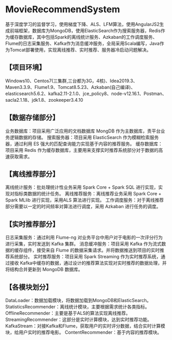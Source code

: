 # MovieRecommendSystem
基于深度学习的监督学习，使用梯度下降、ALS、LFM算法，使用AngularJS2生成前端框架，数据库为MongoDB，使用ElasticSearch作为搜索服务器，Redis作为缓存数据库，其中包括Spark的离线统计服务、Azkaban的工作调度服务、Flume的日志采集服务、Kafka作为消息缓冲服务，全局采用Scala编写，Java作为Tomcat部署使用，实现离线推荐、实时推荐、服务器冷启动问题解决。
## 【项目环境】
Windows10、Centos7(三集群,三台都为3G，4核)、Idea2019.3、Maven3.3.9、Flume1.9、Tomcat8.5.23、Azkaban(自己编译)、elasticsearch5.6.2、kafka2.11-2.1.0、jce_policy8、node-v12.16.1、Postman、sacla2.1.18、jdk1.8、zookeeper3.4.10
## 【数据存储部分】 
业务数据库：项目采用广泛应用的文档数据库 MongDB 作为主数据库，责平台业务逻辑数据的存储。
搜索服务器：项目采用 ElasticSearch 作为模糊检索服务器，通过利用 ES 强大的匹配查询能力实现基于内容的推荐服务。 
缓存数据库：项目采用 Redis 作为缓存数据库，主要用来支撑实时推荐系统部分对于数据的高速获取需求。 
## 【离线推荐部分】 
离线统计服务：批处理统计性业务采用 Spark Core + Spark SQL 进行实现，实现对指标类数据的统计任务。 
离线推荐服务：离线推荐业务采用 Spark Core + Spark MLlib 进行实现，采用ALS 算法进行实现。 
工作调度服务：对于离线推荐部分需要以一定的时间频率对算法进行调度，采用 Azkaban 进行任务的调度。 
## 【实时推荐部分】 
日志采集服务：通过利用 Flume-ng 对业务平台中用户对于电影的一次评分行为进行采集，实时发送到 Kafka 集群。 
消息缓冲服务：项目采用 Kafka 作为流式数据的缓存组件，接受来自 Flume 的数据采集请求。并将数据推送到项目的实时推荐系统部分。 
实时推荐服务：项目采用 Spark Streaming 作为实时推荐系统，通过接收 Kafka中缓存的数据，通过设计的推荐算法实现对实时推荐的数据处理，并将结构合并更新到 MongoDB 数据库。 
## 【各模块划分】
DataLoader：数据加载模块，将数据加载到MongoDB和ElasticSearch。
StatisticsRecommender：离线统计模块，主要根据需求统计各类指标。
OfflineRecommender：主要是基于ALS的算法实现离线推荐。
StreamingRecommender：这部分是实时计算模块，达到实时推荐功能。
KafkaStream：对接Kafka和Flume，获取用户的实时评分数据，结合实时计算模块，给用户实时的推荐电影。
ContentRecommender：基于内容的推荐模块。